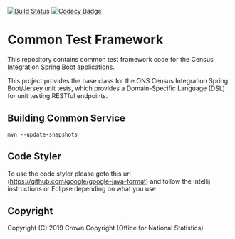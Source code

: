 [![Build Status](https://travis-ci.org/ONSdigital/census-int-common-test-framework.svg?branch=master)](https://travis-ci.org/ONSdigital/census-int-common-test-framework)
[![Codacy Badge](https://api.codacy.com/project/badge/Grade/37fdebe43c0f467ead6394a3d43d90f4)](https://www.codacy.com/app/sdcplatform/census-int-common-service?utm_source=github.com&amp;utm_medium=referral&amp;utm_content=ONSdigital/census-int-common-test-framework&amp;utm_campaign=Badge_Grade)

# Common Test Framework
This repository contains common test framework code for the Census Integration [Spring Boot](http://projects.spring.io/spring-boot/) applications.

This project provides the base class for the ONS Census Integration Spring Boot/Jersey unit tests, which provides a Domain-Specific Language (DSL) for unit testing RESTful endpoints.

## Building Common Service

```
mvn --update-snapshots
```

## Code Styler
To use the code styler please goto this url (https://github.com/google/google-java-format) and follow the Intellij instructions or Eclipse depending on what you use

## Copyright
Copyright (C) 2019 Crown Copyright (Office for National Statistics)
